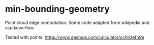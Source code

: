 # min-bounding-geometry

Point cloud edge computation. Some code adapted from wikipedia and stackoverflow. 

Tested with points: https://www.desmos.com/calculator/ochhzefh9e
